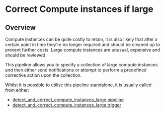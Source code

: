 # Correct Compute instances if large

## Overview

Compute instances can be quite costly to retain, it is also likely that after a certain point in time they're no longer required and should be cleaned up to prevent further costs. Large compute instances are unusual, expensive and should be reviewed.

This pipeline allows you to specify a collection of large compute instances and then either send notifications or attempt to perform a predefined corrective action upon the collection.

Whilst it is possible to utilise this pipeline standalone, it is usually called from either:
- [detect_and_correct_compute_instances_large pipeline](https://hub.flowpipe.io/mods/turbot/gcp_thrifty/pipelines/gcp_thrifty.pipeline.detect_and_correct_compute_instances_large)
- [detect_and_correct_compute_instances_large trigger](https://hub.flowpipe.io/mods/turbot/gcp_thrifty/triggers/gcp_thrifty.trigger.query.detect_and_correct_compute_instances_large)